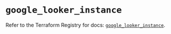 # `google_looker_instance`

Refer to the Terraform Registry for docs: [`google_looker_instance`](https://registry.terraform.io/providers/hashicorp/google-beta/6.17.0/docs/resources/google_looker_instance).
